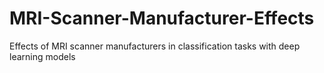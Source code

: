 # MRI-Scanner-Manufacturer-Effects
Effects of MRI scanner manufacturers in classification tasks with deep learning models
